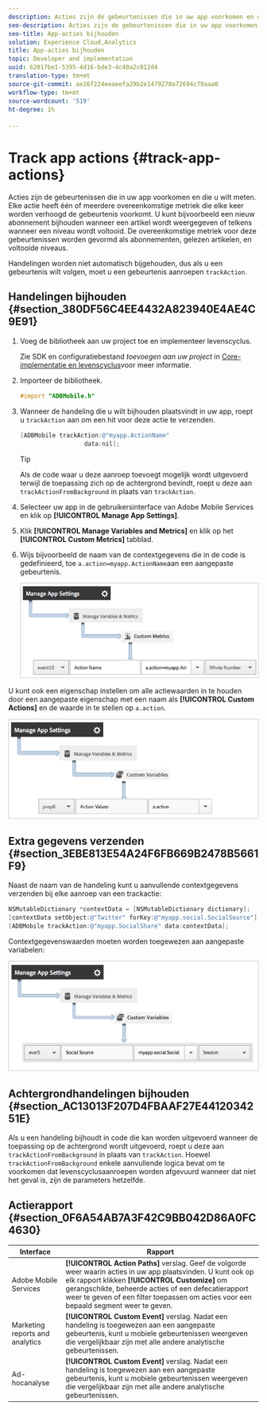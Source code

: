 ```yaml
---
description: Acties zijn de gebeurtenissen die in uw app voorkomen en die u wilt meten. Elke actie heeft één of meerdere overeenkomstige metriek die elke keer worden verhoogd de gebeurtenis voorkomt. U kunt bijvoorbeeld een nieuw abonnement bijhouden wanneer een artikel wordt weergegeven of telkens wanneer een niveau wordt voltooid. De overeenkomstige metriek voor deze gebeurtenissen worden gevormd als abonnementen, gelezen artikelen, en voltooide niveaus.
seo-description: Acties zijn de gebeurtenissen die in uw app voorkomen en die u wilt meten. Elke actie heeft één of meerdere overeenkomstige metriek die elke keer worden verhoogd de gebeurtenis voorkomt. U kunt bijvoorbeeld een nieuw abonnement bijhouden wanneer een artikel wordt weergegeven of telkens wanneer een niveau wordt voltooid. De overeenkomstige metriek voor deze gebeurtenissen worden gevormd als abonnementen, gelezen artikelen, en voltooide niveaus.
seo-title: App-acties bijhouden
solution: Experience Cloud,Analytics
title: App-acties bijhouden
topic: Developer and implementation
uuid: 62017be1-5395-4d16-bde3-4c40a2c012d4
translation-type: tm+mt
source-git-commit: ae16f224eeaeefa29b2e1479270a72694c79aaa0
workflow-type: tm+mt
source-wordcount: '519'
ht-degree: 1%

---
```



# Track app actions {#track-app-actions}

Acties zijn de gebeurtenissen die in uw app voorkomen en die u wilt meten. Elke actie heeft één of meerdere overeenkomstige metriek die elke keer worden verhoogd de gebeurtenis voorkomt. U kunt bijvoorbeeld een nieuw abonnement bijhouden wanneer een artikel wordt weergegeven of telkens wanneer een niveau wordt voltooid. De overeenkomstige metriek voor deze gebeurtenissen worden gevormd als abonnementen, gelezen artikelen, en voltooide niveaus.

Handelingen worden niet automatisch bijgehouden, dus als u een gebeurtenis wilt volgen, moet u een gebeurtenis aanroepen `trackAction`.

## Handelingen bijhouden {#section_380DF56C4EE4432A823940E4AE4C9E91}

1. Voeg de bibliotheek aan uw project toe en implementeer levenscyclus.

   Zie SDK en configuratiebestand *toevoegen aan uw project* in [Core-implementatie en levenscyclus](/help/ios/getting-started/dev-qs.md)voor meer informatie.
1. Importeer de bibliotheek.

   ```objective-c
   #import "ADBMobile.h"
   ```

1. Wanneer de handeling die u wilt bijhouden plaatsvindt in uw app, roept u `trackAction` aan om een hit voor deze actie te verzenden.

   ```objective-c
   [ADBMobile trackAction:@"myapp.ActionName"  
                     data:nil];
   ```

   >[!TIP]
   >
   >Als de code waar u deze aanroep toevoegt mogelijk wordt uitgevoerd terwijl de toepassing zich op de achtergrond bevindt, roept u deze aan `trackActionFromBackground` in plaats van `trackAction`.

1. Selecteer uw app in de gebruikersinterface van Adobe Mobile Services en klik op **[!UICONTROL Manage App Settings]**.

1. Klik **[!UICONTROL Manage Variables and Metrics]** en klik op het **[!UICONTROL Custom Metrics]** tabblad.

1. Wijs bijvoorbeeld de naam van de contextgegevens die in de code is gedefinieerd, toe `a.action=myapp.ActionName`aan een aangepaste gebeurtenis.

   ![](assets/map-event-context-data.png)

U kunt ook een eigenschap instellen om alle actiewaarden in te houden door een aangepaste eigenschap met een naam als **[!UICONTROL Custom Actions]** en de waarde in te stellen op `a.action`.

![](assets/map-custom-prop.png)

## Extra gegevens verzenden {#section_3EBE813E54A24F6FB669B2478B5661F9}

Naast de naam van de handeling kunt u aanvullende contextgegevens verzenden bij elke aanroep van een trackactie:

```objective-c
NSMutableDictionary *contextData = [NSMutableDictionary dictionary]; 
[contextData setObject:@"Twitter" forKey:@"myapp.social.SocialSource"]; 
[ADBMobile trackAction:@"myapp.SocialShare" data:contextData];
```

Contextgegevenswaarden moeten worden toegewezen aan aangepaste variabelen:

![](assets/map-variable-context-action.png)

## Achtergrondhandelingen bijhouden {#section_AC13013F207D4FBAAF27E4412034251E}

Als u een handeling bijhoudt in code die kan worden uitgevoerd wanneer de toepassing op de achtergrond wordt uitgevoerd, roept u deze aan `trackActionFromBackground` in plaats van `trackAction`. Hoewel `trackActionFromBackground` enkele aanvullende logica bevat om te voorkomen dat levenscyclusaanroepen worden afgevuurd wanneer dat niet het geval is, zijn de parameters hetzelfde.

## Actierapport {#section_0F6A54AB7A3F42C9BB042D86A0FC4630}

| Interface | Rapport |
|--- |--- |
| Adobe Mobile Services | **[!UICONTROL Action Paths]** verslag. Geef de volgorde weer waarin acties in uw app plaatsvinden. U kunt ook op elk rapport klikken **[!UICONTROL Customize]** om gerangschikte, beheerde acties of een defecatierapport weer te geven of een filter toepassen om acties voor een bepaald segment weer te geven. |
| Marketing reports and analytics | **[!UICONTROL Custom Event]** verslag.  Nadat een handeling is toegewezen aan een aangepaste gebeurtenis, kunt u mobiele gebeurtenissen weergeven die vergelijkbaar zijn met alle andere analytische gebeurtenissen. |
| Ad-hocanalyse | **[!UICONTROL Custom Event]** verslag. Nadat een handeling is toegewezen aan een aangepaste gebeurtenis, kunt u mobiele gebeurtenissen weergeven die vergelijkbaar zijn met alle andere analytische gebeurtenissen. |